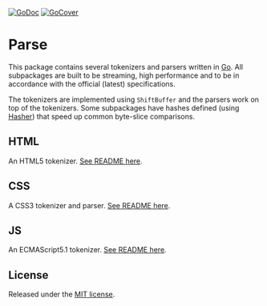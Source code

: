 [![GoDoc](http://godoc.org/github.com/tdewolff/parse?status.svg)](http://godoc.org/github.com/tdewolff/parse) [![GoCover](http://gocover.io/_badge/github.com/tdewolff/parse)](http://gocover.io/github.com/tdewolff/parse)

# Parse
This package contains several tokenizers and parsers written in [Go][1]. All subpackages are built to be streaming, high performance and to be in accordance with the official (latest) specifications.

The tokenizers are implemented using `ShiftBuffer` and the parsers work on top of the tokenizers. Some subpackages have hashes defined (using [Hasher](https://github.com/tdewolff/hasher)) that speed up common byte-slice comparisons.

## HTML
An HTML5 tokenizer. [See README here](https://github.com/tdewolff/parse/blob/master/html/README.md).

## CSS
A CSS3 tokenizer and parser. [See README here](https://github.com/tdewolff/parse/blob/master/css/README.md).

## JS
An ECMAScript5.1 tokenizer. [See README here](https://github.com/tdewolff/parse/blob/master/js/README.md).

## License
Released under the [MIT license](LICENSE.md).

[1]: http://golang.org/ "Go Language"
